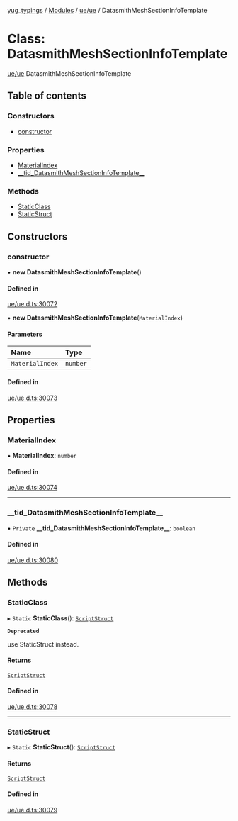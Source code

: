 [yug_typings](../README.md) / [Modules](../modules.md) / [ue/ue](../modules/ue_ue.md) / DatasmithMeshSectionInfoTemplate

# Class: DatasmithMeshSectionInfoTemplate

[ue/ue](../modules/ue_ue.md).DatasmithMeshSectionInfoTemplate

## Table of contents

### Constructors

- [constructor](ue_ue.DatasmithMeshSectionInfoTemplate.md#constructor)

### Properties

- [MaterialIndex](ue_ue.DatasmithMeshSectionInfoTemplate.md#materialindex)
- [\_\_tid\_DatasmithMeshSectionInfoTemplate\_\_](ue_ue.DatasmithMeshSectionInfoTemplate.md#__tid_datasmithmeshsectioninfotemplate__)

### Methods

- [StaticClass](ue_ue.DatasmithMeshSectionInfoTemplate.md#staticclass)
- [StaticStruct](ue_ue.DatasmithMeshSectionInfoTemplate.md#staticstruct)

## Constructors

### constructor

• **new DatasmithMeshSectionInfoTemplate**()

#### Defined in

[ue/ue.d.ts:30072](https://github.com/YugMetaverse/yug_typings/blob/25cad34/ue/ue.d.ts#L30072)

• **new DatasmithMeshSectionInfoTemplate**(`MaterialIndex`)

#### Parameters

| Name | Type |
| :------ | :------ |
| `MaterialIndex` | `number` |

#### Defined in

[ue/ue.d.ts:30073](https://github.com/YugMetaverse/yug_typings/blob/25cad34/ue/ue.d.ts#L30073)

## Properties

### MaterialIndex

• **MaterialIndex**: `number`

#### Defined in

[ue/ue.d.ts:30074](https://github.com/YugMetaverse/yug_typings/blob/25cad34/ue/ue.d.ts#L30074)

___

### \_\_tid\_DatasmithMeshSectionInfoTemplate\_\_

• `Private` **\_\_tid\_DatasmithMeshSectionInfoTemplate\_\_**: `boolean`

#### Defined in

[ue/ue.d.ts:30080](https://github.com/YugMetaverse/yug_typings/blob/25cad34/ue/ue.d.ts#L30080)

## Methods

### StaticClass

▸ `Static` **StaticClass**(): [`ScriptStruct`](ue_ue.ScriptStruct.md)

**`Deprecated`**

use StaticStruct instead.

#### Returns

[`ScriptStruct`](ue_ue.ScriptStruct.md)

#### Defined in

[ue/ue.d.ts:30078](https://github.com/YugMetaverse/yug_typings/blob/25cad34/ue/ue.d.ts#L30078)

___

### StaticStruct

▸ `Static` **StaticStruct**(): [`ScriptStruct`](ue_ue.ScriptStruct.md)

#### Returns

[`ScriptStruct`](ue_ue.ScriptStruct.md)

#### Defined in

[ue/ue.d.ts:30079](https://github.com/YugMetaverse/yug_typings/blob/25cad34/ue/ue.d.ts#L30079)
